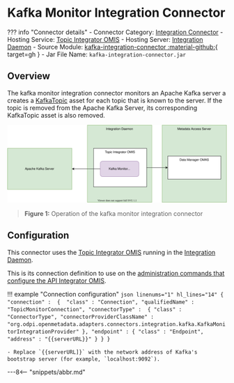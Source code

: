 <!-- SPDX-License-Identifier: CC-BY-4.0 -->
<!-- Copyright Contributors to the ODPi Egeria project. -->

# Kafka Monitor Integration Connector

??? info "Connector details"
    - Connector Category: [Integration Connector](/egeria-docs/connectors/integration-connector)
    - Hosting Service: [Topic Integrator OMIS](/egeria-docs/services/omis/topic-integrator)
    - Hosting Server: [Integration Daemon](/egeria-docs/concepts/integration-daemon)
    - Source Module: [kafka-integration-connector :material-github:](https://github.com/odpi/egeria/tree/master/open-metadata-implementation/adapters/open-connectors/integration-connectors/kafka-integration-connector){ target=gh }
    - Jar File Name: `kafka-integration-connector.jar`

## Overview

The kafka monitor integration connector monitors an Apache Kafka server a
creates a 
[KafkaTopic](/egeria-docs/types/0223-Events-and-Logs)
asset for each topic that is known to the server.
If the topic is removed from the Apache Kafka Server, its corresponding
KafkaTopic asset is also removed.

![Figure 1](kafka-monitor-integration-connector.svg)
> **Figure 1:** Operation of the kafka monitor integration connector


## Configuration

This connector uses the [Topic Integrator OMIS](/egeria-docs/services/omis/topic-integrator/overview)
running in the [Integration Daemon](/egeria-docs/concepts/integration-daemon).

This is its connection definition to use on the [administration commands that configure the API Integrator OMIS](/egeria-docs/guides/admin/configuring-the-integration-daemon/#configure-the-integration-services).

!!! example "Connection configuration"
    ```json linenums="1" hl_lines="14"
    {
       "connection" : 
                    { 
                        "class" : "Connection",
                        "qualifiedName" : "TopicMonitorConnection",
                        "connectorType" : 
                        {
                            "class" : "ConnectorType",
                            "connectorProviderClassName" : "org.odpi.openmetadata.adapters.connectors.integration.kafka.KafkaMonitorIntegrationProvider"
                        },
                        "endpoint" :
                        {
                            "class" : "Endpoint",
                            "address" : "{{serverURL}}"
                        }
                    }
    }
    ```

    - Replace `{{serverURL]}` with the network address of Kafka's bootstrap server (for example, `localhost:9092`).

---8<-- "snippets/abbr.md"